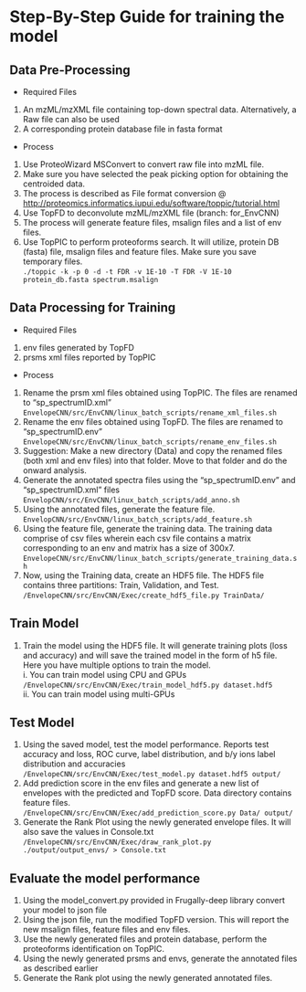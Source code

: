 # Step-By-Step Guide for training the model
## Data Pre-Processing
- Required Files
1.	An mzML/mzXML file containing top-down spectral data. Alternatively, a Raw file can also be used
2.	A corresponding protein database file in fasta format
- Process
1.	Use ProteoWizard MSConvert to convert raw file into mzML file. 
  1.	Make sure you have selected the peak picking option for obtaining the centroided data. 
  2.	The process is described as File format conversion @ http://proteomics.informatics.iupui.edu/software/toppic/tutorial.html 
2.	Use TopFD to deconvolute mzML/mzXML file (branch: for_EnvCNN)
  1.	The process will generate feature files, msalign files and a list of env files. 
3.	Use TopPIC to perform proteoforms search. It will utilize, protein DB (fasta) file, msalign files and feature files. Make sure you save temporary files.  
```./toppic -k -p 0 -d -t FDR -v 1E-10 -T FDR -V 1E-10 protein_db.fasta spectrum.msalign```

## Data Processing for Training
- Required Files
1.	env files generated by TopFD
2.	prsms xml files reported by TopPIC
- Process 
1.	Rename the prsm xml files obtained using TopPIC. The files are renamed to “sp_spectrumID.xml”
```EnvelopeCNN/src/EnvCNN/linux_batch_scripts/rename_xml_files.sh```
2.	Rename the env files obtained using TopFD. The files are renamed to “sp_spectrumID.env”
```EnvelopeCNN/src/EnvCNN/linux_batch_scripts/rename_env_files.sh```
3.	Suggestion: Make a new directory (Data) and copy the renamed files (both xml and env files) into that folder. Move to that folder and do the onward analysis.
4.	Generate the annotated spectra files using the “sp_spectrumID.env” and “sp_spectrumID.xml” files
```EnvelopCNN/src/EnvCNN/linux_batch_scripts/add_anno.sh```
5.	Using the annotated files, generate the feature file. 
```EnvelopCNN/src/EnvCNN/linux_batch_scripts/add_feature.sh```
6.	Using the feature file, generate the training data. The training data comprise of csv files wherein each csv file contains a matrix corresponding to an env and matrix has a size of 300x7. 
```EnvelopeCNN/src/EnvCNN/linux_batch_scripts/generate_training_data.sh```
7.	Now, using the Training data, create an HDF5 file. The HDF5 file contains three partitions: Train, Validation, and Test.
```/EnvelopeCNN/src/EnvCNN/Exec/create_hdf5_file.py TrainData/```

## Train Model
1.	Train the model using the HDF5 file. It will generate training plots (loss and accuracy) and will save the trained model in the form of h5 file. Here you have multiple options to train the model. <br/>
i.	You can train model using CPU and GPUs <br/>
```/EnvelopeCNN/src/EnvCNN/Exec/train_model_hdf5.py dataset.hdf5```<br/>
ii.	You can train model using multi-GPUs <br/>

## Test Model
1.	Using the saved model, test the model performance. Reports test accuracy and loss, ROC curve, label distribution, and b/y ions label distribution and accuracies<br/>
```/EnvelopeCNN/src/EnvCNN/Exec/test_model.py dataset.hdf5 output/```<br/>
2.	Add prediction score in the env files and generate a new list of envelopes with the predicted and TopFD score. Data directory contains feature files. <br/>
```/EnvelopeCNN/src/EnvCNN/Exec/add_prediction_score.py Data/ output/```<br/>
3.	Generate the Rank Plot using the newly generated envelope files. It will also save the values in Console.txt<br/>
```/EnvelopeCNN/src/EnvCNN/Exec/draw_rank_plot.py ./output/output_envs/ > Console.txt```<br/>

## Evaluate the model performance
1.	Using the model_convert.py provided in Frugally-deep library convert your model to json file
2.	Using the json file, run the modified TopFD version. This will report the new msalign files, feature files and env files.
3.	Use the newly generated files and protein database, perform the proteoforms identification on TopPIC. 
4.	Using the newly generated prsms and envs, generate the annotated files as described earlier
5.	Generate the Rank plot using the newly generated annotated files. 
